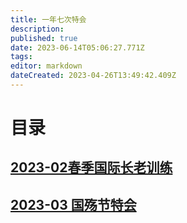 ```yaml
---
title: 一年七次特会
description: 
published: true
date: 2023-06-14T05:06:27.771Z
tags: 
editor: markdown
dateCreated: 2023-04-26T13:49:42.409Z
---
```


# 目录
## [2023-02春季国际长老训练](/home/2023-02)
## [2023-03 国殇节特会](/home/2023-03)
<!-- Google tag (gtag.js) -->
<script async src="https://www.googletagmanager.com/gtag/js?id=G-1P8709Z16T"></script>
<script>
  window.dataLayer = window.dataLayer || [];
  function gtag(){dataLayer.push(arguments);}
  gtag('js', new Date());

  gtag('config', 'G-1P8709Z16T');
</script>